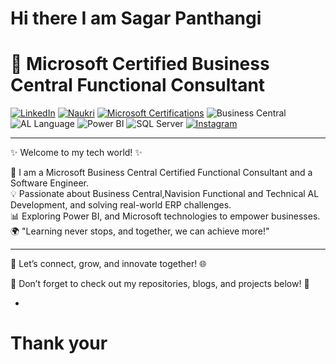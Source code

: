 # Hi there I am Sagar Panthangi
  # 💼 Microsoft Certified Business Central Functional Consultant 
  
[![LinkedIn](https://img.shields.io/badge/LinkedIn-0A66C2?style=for-the-badge&logo=linkedin&logoColor=white)](https://www.linkedin.com/in/sagar-panthangi-914706222)
[![Naukri](https://img.shields.io/badge/Naukri-2C8EBB?style=for-the-badge&logo=naukri&logoColor=white)](https://www.naukri.com/mnjuser/profile)
[![Microsoft Certifications](https://img.shields.io/badge/Microsoft%20Certifications-0078D4?style=for-the-badge&logo=microsoft&logoColor=white)](https://learn.microsoft.com/en-us/users/sagarpanthangi-3799/)
![Business Central](https://img.shields.io/badge/Dynamics%20365%20BC-0089D6?style=for-the-badge&logo=microsoft&logoColor=white)
![AL Language](https://img.shields.io/badge/AL%20Language-512BD4?style=for-the-badge&logo=microsoft&logoColor=white)
![Power BI](https://img.shields.io/badge/Power%20BI-F2C811?style=for-the-badge&logo=powerbi&logoColor=black)
![SQL Server](https://img.shields.io/badge/SQL%20Server-CC2927?style=for-the-badge&logo=microsoftsqlserver&logoColor=white)
[![Instagram](https://img.shields.io/badge/Instagram-E4405F?style=for-the-badge&logo=instagram&logoColor=white)](https://www.instagram.com/miles_andModules/)


---



✨ Welcome to my tech world! ✨  

🚀 I am a Microsoft Business Central Certified Functional Consultant and a Software Engineer.  
💡 Passionate about Business Central,Navision Functional and Technical  AL Development, and solving real-world ERP challenges.  
📊 Exploring Power BI, and Microsoft technologies to empower businesses.   
🌍 "Learning never stops, and together, we can achieve more!"  

---

💬 Let’s connect, grow, and innovate together! 🌐 


📌 Don’t forget to check out my repositories, blogs, and projects below! 🚀

-
 # Thank your 
